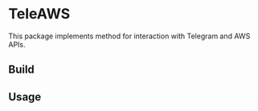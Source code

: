 # TeleAWS

This package implements method for interaction with Telegram and AWS APIs.

## Build



## Usage
